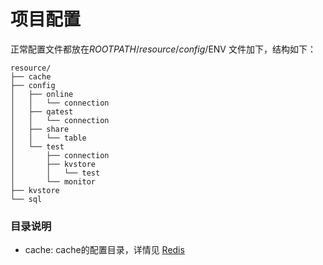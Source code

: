 # 项目配置

正常配置文件都放在$ROOTPATH/resource/config/$ENV 文件加下，结构如下：

````
resource/
├── cache
├── config
│   ├── online
│   │   └── connection
│   ├── qatest
│   │   └── connection
│   ├── share
│   │   └── table
│   └── test
│       ├── connection
│       ├── kvstore
│       │   └── test
│       └── monitor
├── kvstore
└── sql
````

### 目录说明
* cache: cache的配置目录，详情见 [Redis](libs/nosql/redis.md)
